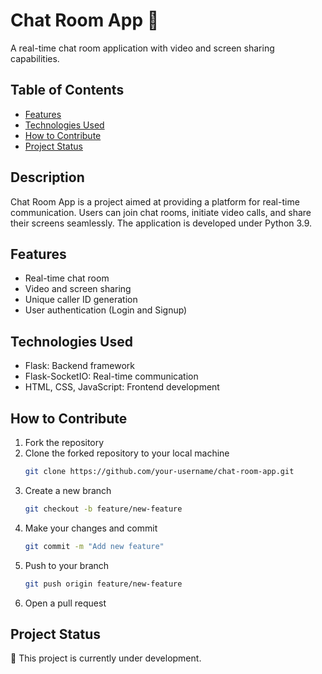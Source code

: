 # Chat Room App 🚀
A real-time chat room application with video and screen sharing capabilities.

## Table of Contents
- [Features](#features)
- [Technologies Used](#technologies-used)
- [How to Contribute](#how-to-contribute)
- [Project Status](#project-status)

## Description
Chat Room App is a project aimed at providing a platform for real-time communication. Users can join chat rooms, initiate video calls, and share their screens seamlessly. The application is developed under Python 3.9.

## Features
- Real-time chat room
- Video and screen sharing
- Unique caller ID generation
- User authentication (Login and Signup)

## Technologies Used
- Flask: Backend framework
- Flask-SocketIO: Real-time communication
- HTML, CSS, JavaScript: Frontend development

## How to Contribute
1. Fork the repository
2. Clone the forked repository to your local machine
    ```bash
    git clone https://github.com/your-username/chat-room-app.git
    ```
3. Create a new branch
    ```bash
    git checkout -b feature/new-feature
    ```
4. Make your changes and commit
    ```bash
    git commit -m "Add new feature"
    ```
5. Push to your branch
    ```bash
    git push origin feature/new-feature
    ```
6. Open a pull request

## Project Status
🚧 This project is currently under development.

